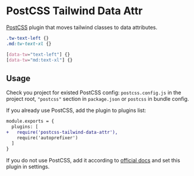 # PostCSS Tailwind Data Attr

[PostCSS] plugin that moves tailwind classes to data attributes.

[postcss]: https://github.com/postcss/postcss

```css
.tw-text-left {}
.md:tw-text-xl {}
```

```css
[data-tw="text-left"] {}
[data-tw="md:text-xl"] {}
```

## Usage

Check you project for existed PostCSS config: `postcss.config.js`
in the project root, `"postcss"` section in `package.json`
or `postcss` in bundle config.

If you already use PostCSS, add the plugin to plugins list:

```diff
module.exports = {
  plugins: [
+   require('postcss-tailwind-data-attr'),
    require('autoprefixer')
  ]
}
```

If you do not use PostCSS, add it according to [official docs]
and set this plugin in settings.

[official docs]: https://github.com/postcss/postcss#usage
